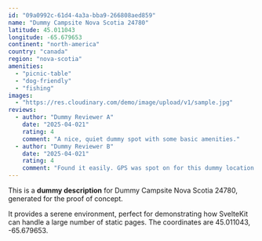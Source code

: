```yaml
---
id: "09a0992c-61d4-4a3a-bba9-266808aed859"
name: "Dummy Campsite Nova Scotia 24780"
latitude: 45.011043
longitude: -65.679653
continent: "north-america"
country: "canada"
region: "nova-scotia"
amenities:
  - "picnic-table"
  - "dog-friendly"
  - "fishing"
images:
  - "https://res.cloudinary.com/demo/image/upload/v1/sample.jpg"
reviews:
  - author: "Dummy Reviewer A"
    date: "2025-04-021"
    rating: 4
    comment: "A nice, quiet dummy spot with some basic amenities."
  - author: "Dummy Reviewer B"
    date: "2025-04-021"
    rating: 4
    comment: "Found it easily. GPS was spot on for this dummy location."
---
```


This is a **dummy description** for Dummy Campsite Nova Scotia 24780, generated for the proof of concept.

It provides a serene environment, perfect for demonstrating how SvelteKit can handle a large number of static pages. The coordinates are 45.011043, -65.679653.
